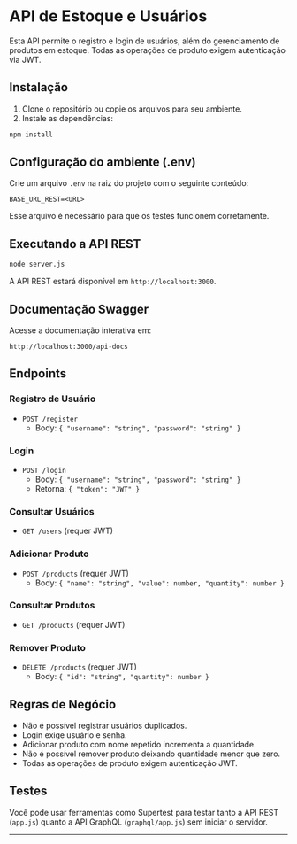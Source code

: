 # API de Estoque e Usuários

Esta API permite o registro e login de usuários, além do gerenciamento de produtos em estoque. Todas as operações de produto exigem autenticação via JWT.

## Instalação

1. Clone o repositório ou copie os arquivos para seu ambiente.
2. Instale as dependências:
  ```bash
  npm install
  ```

## Configuração do ambiente (.env)

Crie um arquivo `.env` na raiz do projeto com o seguinte conteúdo:
```
BASE_URL_REST=<URL>
```
Esse arquivo é necessário para que os testes funcionem corretamente.

## Executando a API REST

```bash
node server.js
```

A API REST estará disponível em `http://localhost:3000`.

## Documentação Swagger

Acesse a documentação interativa em:
```
http://localhost:3000/api-docs
```

## Endpoints

### Registro de Usuário
- `POST /register`
  - Body: `{ "username": "string", "password": "string" }`

### Login
- `POST /login`
  - Body: `{ "username": "string", "password": "string" }`
  - Retorna: `{ "token": "JWT" }`

### Consultar Usuários
- `GET /users` (requer JWT)

### Adicionar Produto
- `POST /products` (requer JWT)
  - Body: `{ "name": "string", "value": number, "quantity": number }`

### Consultar Produtos
- `GET /products` (requer JWT)

### Remover Produto
- `DELETE /products` (requer JWT)
  - Body: `{ "id": "string", "quantity": number }`

## Regras de Negócio
- Não é possível registrar usuários duplicados.
- Login exige usuário e senha.
- Adicionar produto com nome repetido incrementa a quantidade.
- Não é possível remover produto deixando quantidade menor que zero.
- Todas as operações de produto exigem autenticação JWT.

## Testes
Você pode usar ferramentas como Supertest para testar tanto a API REST (`app.js`) quanto a API GraphQL (`graphql/app.js`) sem iniciar o servidor.

---
